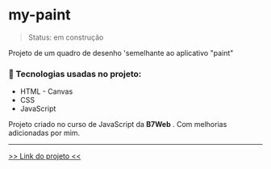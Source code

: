 # my-paint
> Status: em construção

Projeto de um quadro de desenho 'semelhante ao aplicativo "paint"



### 🚀 Tecnologias usadas no projeto:

 - HTML - Canvas
 - CSS
 - JavaScript
 
Projeto criado no curso de JavaScript da __B7Web__ . Com melhorias adicionadas por mim.

---

[>> Link do projeto <<](https://alancamposdev.github.io/my-paint/)
